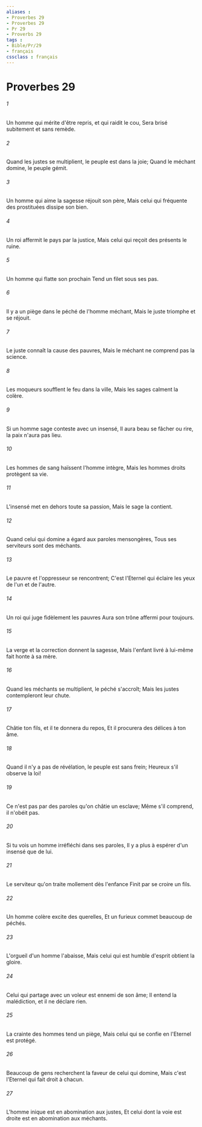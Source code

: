 ```yaml
---
aliases : 
- Proverbes 29
- Proverbes 29
- Pr 29
- Proverbs 29
tags : 
- Bible/Pr/29
- français
cssclass : français
---
```


# Proverbes 29

###### 1
Un homme qui mérite d'être repris, et qui raidit le cou, Sera brisé subitement et sans remède.
###### 2
Quand les justes se multiplient, le peuple est dans la joie; Quand le méchant domine, le peuple gémit.
###### 3
Un homme qui aime la sagesse réjouit son père, Mais celui qui fréquente des prostituées dissipe son bien.
###### 4
Un roi affermit le pays par la justice, Mais celui qui reçoit des présents le ruine.
###### 5
Un homme qui flatte son prochain Tend un filet sous ses pas.
###### 6
Il y a un piège dans le péché de l'homme méchant, Mais le juste triomphe et se réjouit.
###### 7
Le juste connaît la cause des pauvres, Mais le méchant ne comprend pas la science.
###### 8
Les moqueurs soufflent le feu dans la ville, Mais les sages calment la colère.
###### 9
Si un homme sage conteste avec un insensé, Il aura beau se fâcher ou rire, la paix n'aura pas lieu.
###### 10
Les hommes de sang haïssent l'homme intègre, Mais les hommes droits protègent sa vie.
###### 11
L'insensé met en dehors toute sa passion, Mais le sage la contient.
###### 12
Quand celui qui domine a égard aux paroles mensongères, Tous ses serviteurs sont des méchants.
###### 13
Le pauvre et l'oppresseur se rencontrent; C'est l'Eternel qui éclaire les yeux de l'un et de l'autre.
###### 14
Un roi qui juge fidèlement les pauvres Aura son trône affermi pour toujours.
###### 15
La verge et la correction donnent la sagesse, Mais l'enfant livré à lui-même fait honte à sa mère.
###### 16
Quand les méchants se multiplient, le péché s'accroît; Mais les justes contempleront leur chute.
###### 17
Châtie ton fils, et il te donnera du repos, Et il procurera des délices à ton âme.
###### 18
Quand il n'y a pas de révélation, le peuple est sans frein; Heureux s'il observe la loi!
###### 19
Ce n'est pas par des paroles qu'on châtie un esclave; Même s'il comprend, il n'obéit pas.
###### 20
Si tu vois un homme irréfléchi dans ses paroles, Il y a plus à espérer d'un insensé que de lui.
###### 21
Le serviteur qu'on traite mollement dès l'enfance Finit par se croire un fils.
###### 22
Un homme colère excite des querelles, Et un furieux commet beaucoup de péchés.
###### 23
L'orgueil d'un homme l'abaisse, Mais celui qui est humble d'esprit obtient la gloire.
###### 24
Celui qui partage avec un voleur est ennemi de son âme; Il entend la malédiction, et il ne déclare rien.
###### 25
La crainte des hommes tend un piège, Mais celui qui se confie en l'Eternel est protégé.
###### 26
Beaucoup de gens recherchent la faveur de celui qui domine, Mais c'est l'Eternel qui fait droit à chacun.
###### 27
L'homme inique est en abomination aux justes, Et celui dont la voie est droite est en abomination aux méchants.
